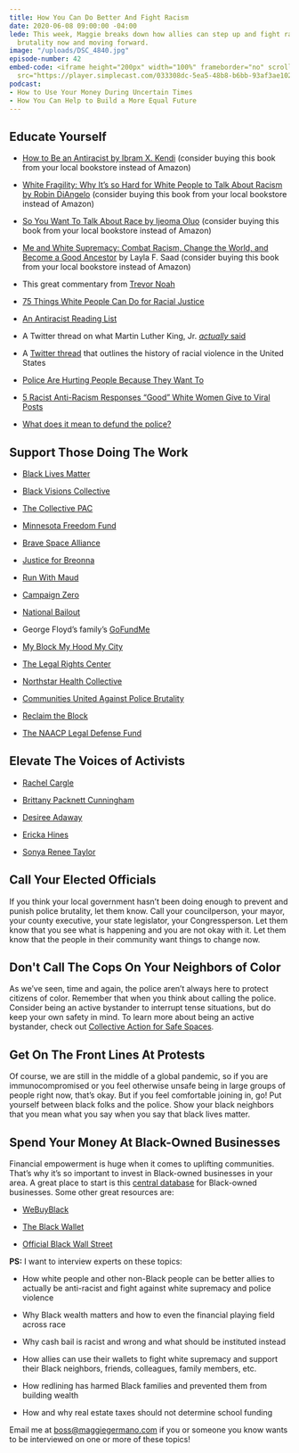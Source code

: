 ```yaml
---
title: How You Can Do Better And Fight Racism
date: 2020-06-08 09:00:00 -04:00
lede: This week, Maggie breaks down how allies can step up and fight racism and police
  brutality now and moving forward.
image: "/uploads/DSC_4840.jpg"
episode-number: 42
embed-code: <iframe height="200px" width="100%" frameborder="no" scrolling="no" seamless
  src="https://player.simplecast.com/033308dc-5ea5-48b8-b6bb-93af3ae1028d?dark=false"></iframe>
podcast:
- How to Use Your Money During Uncertain Times
- How You Can Help to Build a More Equal Future
---
```


## **Educate Yourself**

* [How to Be an Antiracist by Ibram X. Kendi](https://maggiegermano.us13.list-manage.com/track/click?u=7b0d49f10f1aef89a45167c3b&id=9038fb3abd&e=ca1ae675af) (consider buying this book from your local bookstore instead of Amazon)

* [White Fragility: Why It’s so Hard for White People to Talk About Racism by Robin DiAngelo](https://maggiegermano.us13.list-manage.com/track/click?u=7b0d49f10f1aef89a45167c3b&id=de5b73647a&e=ca1ae675af) (consider buying this book from your local bookstore instead of Amazon)

* [So You Want To Talk About Race by Ijeoma Oluo](https://maggiegermano.us13.list-manage.com/track/click?u=7b0d49f10f1aef89a45167c3b&id=75e621c8be&e=ca1ae675af) (consider buying this book from your local bookstore instead of Amazon)

* [Me and White Supremacy: Combat Racism, Change the World, and Become a Good Ancestor](https://maggiegermano.us13.list-manage.com/track/click?u=7b0d49f10f1aef89a45167c3b&id=28adf8396f&e=ca1ae675af) by Layla F. Saad (consider buying this book from your local bookstore instead of Amazon)

* This great commentary from [Trevor Noah](https://maggiegermano.us13.list-manage.com/track/click?u=7b0d49f10f1aef89a45167c3b&id=38fa753d02&e=ca1ae675af)

* [75 Things White People Can Do for Racial Justice](https://maggiegermano.us13.list-manage.com/track/click?u=7b0d49f10f1aef89a45167c3b&id=e2c09090af&e=ca1ae675af)

* [An Antiracist Reading List](https://maggiegermano.us13.list-manage.com/track/click?u=7b0d49f10f1aef89a45167c3b&id=5dc3d2117d&e=ca1ae675af)

* A Twitter thread on what Martin Luther King, Jr. *[actually](https://maggiegermano.us13.list-manage.com/track/click?u=7b0d49f10f1aef89a45167c3b&id=9017091f62&e=ca1ae675af)*[ said](https://maggiegermano.us13.list-manage.com/track/click?u=7b0d49f10f1aef89a45167c3b&id=9017091f62&e=ca1ae675af)

* A [Twitter thread](https://maggiegermano.us13.list-manage.com/track/click?u=7b0d49f10f1aef89a45167c3b&id=72d151ba80&e=ca1ae675af) that outlines the history of racial violence in the United States

* [Police Are Hurting People Because They Want To](https://maggiegermano.us13.list-manage.com/track/click?u=7b0d49f10f1aef89a45167c3b&id=9bcaf3141e&e=ca1ae675af)

* [5 Racist Anti-Racism Responses “Good” White Women Give to Viral Posts](https://maggiegermano.us13.list-manage.com/track/click?u=7b0d49f10f1aef89a45167c3b&id=54a82e3b21&e=ca1ae675af)

* [What does it mean to defund the police?](https://www.cnn.com/2020/06/06/us/what-is-defund-police-trnd/index.html)

## **Support Those Doing The Work**

* [Black Lives Matter](https://maggiegermano.us13.list-manage.com/track/click?u=7b0d49f10f1aef89a45167c3b&id=7c6f46a7c7&e=ca1ae675af)

* [Black Visions Collective](https://maggiegermano.us13.list-manage.com/track/click?u=7b0d49f10f1aef89a45167c3b&id=1898ce114d&e=ca1ae675af)

* [The Collective PAC](https://maggiegermano.us13.list-manage.com/track/click?u=7b0d49f10f1aef89a45167c3b&id=38443751e6&e=ca1ae675af)

* [Minnesota Freedom Fund](https://maggiegermano.us13.list-manage.com/track/click?u=7b0d49f10f1aef89a45167c3b&id=4b0c3a891f&e=ca1ae675af)

* [Brave Space Alliance](https://maggiegermano.us13.list-manage.com/track/click?u=7b0d49f10f1aef89a45167c3b&id=ac4ffe0885&e=ca1ae675af)

* [Justice for Breonna](https://maggiegermano.us13.list-manage.com/track/click?u=7b0d49f10f1aef89a45167c3b&id=ebc33b87db&e=ca1ae675af)

* [Run With Maud](https://maggiegermano.us13.list-manage.com/track/click?u=7b0d49f10f1aef89a45167c3b&id=baa8d38903&e=ca1ae675af)

* [Campaign Zero](https://maggiegermano.us13.list-manage.com/track/click?u=7b0d49f10f1aef89a45167c3b&id=4c0cc0da22&e=ca1ae675af)

* [National Bailout](https://maggiegermano.us13.list-manage.com/track/click?u=7b0d49f10f1aef89a45167c3b&id=62f347c178&e=ca1ae675af)

* George Floyd’s family’s [GoFundMe](https://maggiegermano.us13.list-manage.com/track/click?u=7b0d49f10f1aef89a45167c3b&id=34638637de&e=ca1ae675af)

* [My Block My Hood My City](https://maggiegermano.us13.list-manage.com/track/click?u=7b0d49f10f1aef89a45167c3b&id=a296f104fc&e=ca1ae675af)

* [The Legal Rights Center](https://maggiegermano.us13.list-manage.com/track/click?u=7b0d49f10f1aef89a45167c3b&id=b9da537ff6&e=ca1ae675af)

* [Northstar Health Collective](https://maggiegermano.us13.list-manage.com/track/click?u=7b0d49f10f1aef89a45167c3b&id=489276a196&e=ca1ae675af)

* [Communities United Against Police Brutality](https://maggiegermano.us13.list-manage.com/track/click?u=7b0d49f10f1aef89a45167c3b&id=4b2e960bef&e=ca1ae675af)

* [Reclaim the Block](https://maggiegermano.us13.list-manage.com/track/click?u=7b0d49f10f1aef89a45167c3b&id=e913435ae2&e=ca1ae675af)

* [The NAACP Legal Defense Fund](https://maggiegermano.us13.list-manage.com/track/click?u=7b0d49f10f1aef89a45167c3b&id=6f1413e00a&e=ca1ae675af)

## **Elevate The Voices of Activists**

* [Rachel Cargle](https://maggiegermano.us13.list-manage.com/track/click?u=7b0d49f10f1aef89a45167c3b&id=cbd7643342&e=ca1ae675af)

* [Brittany Packnett Cunningham](https://maggiegermano.us13.list-manage.com/track/click?u=7b0d49f10f1aef89a45167c3b&id=8a67d9ba4f&e=ca1ae675af)

* [Desiree Adaway](https://maggiegermano.us13.list-manage.com/track/click?u=7b0d49f10f1aef89a45167c3b&id=93ea69bb10&e=ca1ae675af)

* [Ericka Hines](https://maggiegermano.us13.list-manage.com/track/click?u=7b0d49f10f1aef89a45167c3b&id=968ba4a369&e=ca1ae675af)

* [Sonya Renee Taylor](https://maggiegermano.us13.list-manage.com/track/click?u=7b0d49f10f1aef89a45167c3b&id=67973695a3&e=ca1ae675af)

## **Call Your Elected Officials**

If you think your local government hasn’t been doing enough to prevent and punish police brutality, let them know. Call your councilperson, your mayor, your county executive, your state legislator, your Congressperson. Let them know that you see what is happening and you are not okay with it. Let them know that the people in their community want things to change now.

## **Don't Call The Cops On Your Neighbors of Color**

As we’ve seen, time and again, the police aren’t always here to protect citizens of color. Remember that when you think about calling the police. Consider being an active bystander to interrupt tense situations, but do keep your own safety in mind. To learn more about being an active bystander, check out [Collective Action for Safe Spaces](https://maggiegermano.us13.list-manage.com/track/click?u=7b0d49f10f1aef89a45167c3b&id=ab4209e774&e=ca1ae675af).

## **Get On The Front Lines At Protests**

Of course, we are still in the middle of a global pandemic, so if you are immunocompromised or you feel otherwise unsafe being in large groups of people right now, that’s okay. But if you feel comfortable joining in, go! Put yourself between black folks and the police. Show your black neighbors that you mean what you say when you say that black lives matter.

## **Spend Your Money At Black-Owned Businesses**

Financial empowerment is huge when it comes to uplifting communities. That’s why it’s so important to invest in Black-owned businesses in your area. A great place to start is this [central database](https://maggiegermano.us13.list-manage.com/track/click?u=7b0d49f10f1aef89a45167c3b&id=80fc29c701&e=ca1ae675af) for Black-owned businesses. Some other great resources are:

* [WeBuyBlack](https://maggiegermano.us13.list-manage.com/track/click?u=7b0d49f10f1aef89a45167c3b&id=ff5a5eca01&e=ca1ae675af)

* [The Black Wallet](https://maggiegermano.us13.list-manage.com/track/click?u=7b0d49f10f1aef89a45167c3b&id=af513de7b6&e=ca1ae675af)

* [Official Black Wall Street](https://maggiegermano.us13.list-manage.com/track/click?u=7b0d49f10f1aef89a45167c3b&id=5025ec4ae8&e=ca1ae675af)

**PS:** I want to interview experts on these topics:

* How white people and other non-Black people can be better allies to actually be anti-racist and fight against white supremacy and police violence

* Why Black wealth matters and how to even the financial playing field across race

* Why cash bail is racist and wrong and what should be instituted instead

* How allies can use their wallets to fight white supremacy and support their Black neighbors, friends, colleagues, family members, etc.

* How redlining has harmed Black families and prevented them from building wealth

* How and why real estate taxes should not determine school funding

Email me at [boss@maggiegermano.com](mailto:boss@maggiegermano.com) if you or someone you know wants to be interviewed on one or more of these topics!